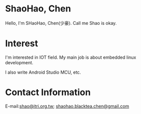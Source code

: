 # ShaoHao, Chen

Hello, I'm  SHaoHao, Chen(少豪). Call me Shao is okay.

# Interest

I'm interested in IOT field. My main job is about embedded linux development.

I also write Android Studio MCU, etc.  



# Contact Information

E-mail:shao@itri.org.tw; shaohao.blacktea.chen@gmail.com
